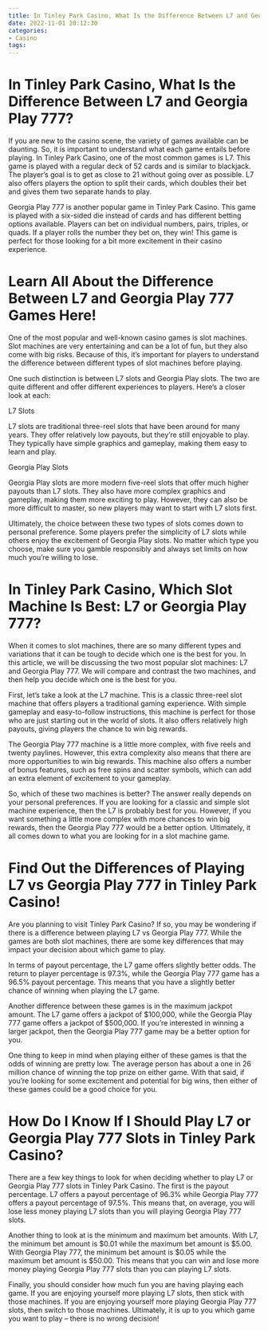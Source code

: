 ```yaml
---
title: In Tinley Park Casino, What Is the Difference Between L7 and Georgia Play 777
date: 2022-11-01 20:12:30
categories:
- Casino
tags:
---
```



#  In Tinley Park Casino, What Is the Difference Between L7 and Georgia Play 777?

If you are new to the casino scene, the variety of games available can be daunting. So, it is important to understand what each game entails before playing. In Tinley Park Casino, one of the most common games is L7. This game is played with a regular deck of 52 cards and is similar to blackjack. The player’s goal is to get as close to 21 without going over as possible. L7 also offers players the option to split their cards, which doubles their bet and gives them two separate hands to play.

Georgia Play 777 is another popular game in Tinley Park Casino. This game is played with a six-sided die instead of cards and has different betting options available. Players can bet on individual numbers, pairs, triples, or quads. If a player rolls the number they bet on, they win! This game is perfect for those looking for a bit more excitement in their casino experience.

#  Learn All About the Difference Between L7 and Georgia Play 777 Games Here!

One of the most popular and well-known casino games is slot machines. Slot machines are very entertaining and can be a lot of fun, but they also come with big risks. Because of this, it’s important for players to understand the difference between different types of slot machines before playing.

One such distinction is between L7 slots and Georgia Play slots. The two are quite different and offer different experiences to players. Here’s a closer look at each:

L7 Slots

L7 slots are traditional three-reel slots that have been around for many years. They offer relatively low payouts, but they’re still enjoyable to play. They typically have simple graphics and gameplay, making them easy to learn and play.

Georgia Play Slots

Georgia Play slots are more modern five-reel slots that offer much higher payouts than L7 slots. They also have more complex graphics and gameplay, making them more exciting to play. However, they can also be more difficult to master, so new players may want to start with L7 slots first.

Ultimately, the choice between these two types of slots comes down to personal preference. Some players prefer the simplicity of L7 slots while others enjoy the excitement of Georgia Play slots. No matter which type you choose, make sure you gamble responsibly and always set limits on how much you’re willing to lose.

#  In Tinley Park Casino, Which Slot Machine Is Best: L7 or Georgia Play 777?

When it comes to slot machines, there are so many different types and variations that it can be tough to decide which one is the best for you. In this article, we will be discussing the two most popular slot machines: L7 and Georgia Play 777. We will compare and contrast the two machines, and then help you decide which one is the best for you.

First, let’s take a look at the L7 machine. This is a classic three-reel slot machine that offers players a traditional gaming experience. With simple gameplay and easy-to-follow instructions, this machine is perfect for those who are just starting out in the world of slots. It also offers relatively high payouts, giving players the chance to win big rewards.

The Georgia Play 777 machine is a little more complex, with five reels and twenty paylines. However, this extra complexity also means that there are more opportunities to win big rewards. This machine also offers a number of bonus features, such as free spins and scatter symbols, which can add an extra element of excitement to your gameplay.

So, which of these two machines is better? The answer really depends on your personal preferences. If you are looking for a classic and simple slot machine experience, then the L7 is probably best for you. However, if you want something a little more complex with more chances to win big rewards, then the Georgia Play 777 would be a better option. Ultimately, it all comes down to what you are looking for in a slot machine game.

#  Find Out the Differences of Playing L7 vs Georgia Play 777 in Tinley Park Casino!

Are you planning to visit Tinley Park Casino? If so, you may be wondering if there is a difference between playing L7 vs Georgia Play 777. While the games are both slot machines, there are some key differences that may impact your decision about which game to play.

In terms of payout percentage, the L7 game offers slightly better odds. The return to player percentage is 97.3%, while the Georgia Play 777 game has a 96.5% payout percentage. This means that you have a slightly better chance of winning when playing the L7 game.

Another difference between these games is in the maximum jackpot amount. The L7 game offers a jackpot of $100,000, while the Georgia Play 777 game offers a jackpot of $500,000. If you’re interested in winning a larger jackpot, then the Georgia Play 777 game may be a better option for you.

One thing to keep in mind when playing either of these games is that the odds of winning are pretty low. The average person has about a one in 26 million chance of winning the top prize on either game. With that said, if you’re looking for some excitement and potential for big wins, then either of these games could be a good choice for you.

#  How Do I Know If I Should Play L7 or Georgia Play 777 Slots in Tinley Park Casino?

There are a few key things to look for when deciding whether to play L7 or Georgia Play 777 slots in Tinley Park Casino. The first is the payout percentage. L7 offers a payout percentage of 96.3% while Georgia Play 777 offers a payout percentage of 97.5%. This means that, on average, you will lose less money playing L7 slots than you will playing Georgia Play 777 slots.

Another thing to look at is the minimum and maximum bet amounts. With L7, the minimum bet amount is $0.01 while the maximum bet amount is $5.00. With Georgia Play 777, the minimum bet amount is $0.05 while the maximum bet amount is $50.00. This means that you can win and lose more money playing Georgia Play 777 slots than you can playing L7 slots.

Finally, you should consider how much fun you are having playing each game. If you are enjoying yourself more playing L7 slots, then stick with those machines. If you are enjoying yourself more playing Georgia Play 777 slots, then switch to those machines. Ultimately, it is up to you which game you want to play – there is no wrong decision!